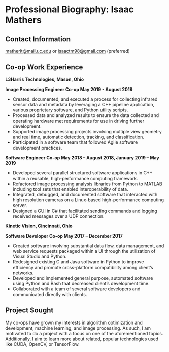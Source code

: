 # Professional Biography: Isaac Mathers

## Contact Information
matherit@mail.uc.edu or isaactm98@gmail.com (preferred)

## Co-op Work Experience
**L3Harris Technologies, Mason, Ohio**

**Image Processing Engineer Co-op May 2019 - August 2019**
* Created, documented, and executed a process for collecting infrared sensor data and metadata by leveraging a C++ pipeline application, various proprietary software, and Python utility scripts.
* Processed data and analyzed results to ensure the data collected and operating hardware met requirements for use in driving further development.
* Supported image processing projects involving multiple view geometry and real time, automatic detection, tracking, and classification.
* Participated in a software team that followed Agile software development practices.

**Software Engineer Co-op May 2018 – August 2018, January 2019 – May 2019**
* Developed several parallel structured software applications in C++ within a reusable, high-performance computing framework.
* Refactored image processing analysis libraries from Python to MATLAB including tool sets that enabled interoperability of data.
* Integrated, debugged, and documented software that interacted with high resolution cameras on a Linux-based high-performance computing server.
* Designed a GUI in C# that facilitated sending commands and logging received messages over a UDP connection.

**Kinetic Vision, Cincinnati, Ohio**

**Software Developer Co-op May 2017 – December 2017**
* Created software involving substantial data flow, data management, and web service requests packaged within a UI through the utilization of Visual Studio and Python.
* Redesigned existing C and Java software in Python to improve efficiency and promote cross-platform compatibility among client’s networks.
* Developed and implemented general purpose, automated software using Python and Bash that decreased client’s development time.
* Collaborated with a team of several software developers and communicated directly with clients.

## Project Sought

My co-ops have grown my interests in algorithm optimization and development, machine learning, and image processing. As such, I am motivated to do a project with a focus on one of the aforementioned topics. Additionally, I aim to learn more about related, popular technologies used like CUDA, OpenCV, or TensorFlow. 